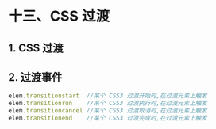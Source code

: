 # 十三、CSS 过渡

## 1. CSS 过渡

## 2. 过渡事件

```js
elem.transitionstart  //某个 CSS3 过渡开始时,在过渡元素上触发
elem.transitionrun    //某个 CSS3 过渡执行时,在过渡元素上触发
elem.transitioncancel //某个 CSS3 过渡取消时,在过渡元素上触发
elem.transitionend    //某个 CSS3 过渡完成时,在过渡元素上触发
```

